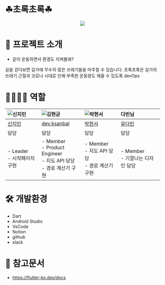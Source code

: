 ﻿# ☘초록초록☘
<p align="center"><img src="https://user-images.githubusercontent.com/86641936/152553190-f113fba4-c53a-42be-8ad9-5ebcfe84af7f.PNG"/>


# 🔎 프로젝트 소개
* 같이 운동하면서 환경도 지켜볼래?
  
길을 걷다보면 길가에 무수히 많은 쓰레기들을 마주칠 수 있습니다. 초록초록은 길가의 쓰레기 근절과 코로나 시대로 인해 부족한 운동량도 채울 수 있도록  devOps
 

# 👨‍👨‍👧‍👧 역할

|![신지민](https://user-images.githubusercontent.com/86641936/152567027-4759cf27-2a64-4159-a17e-2a7a8808248c.png)|![김현균](https://user-images.githubusercontent.com/86641936/152566954-9d4674a1-fd21-4b1b-9ef3-e3d4bd57947b.jpg)|![박현서](https://user-images.githubusercontent.com/86641936/152567037-0f33ec6a-b086-4986-807f-186786d2f0fe.jpg)|다빈님|
|:---|:---|:---|:---|
| [신지민](https://github.com/JJIMINSHIN) |[dev.ksanbal](https://github.com/Ksanbal)| [박현서](https://github.com/hyena0608)|[유다빈](https://github.com/ydb9607)|
| 담당 | 담당 | 담당 | 담당 |
|- Leader <br> - 시작페이지 구현 <br>  |- Member <br> - Product Engineer <br> - 지도 API 담당 <br> - 경로 계산기 구현|- Member <br>- 지도 API 담당 <br>- 경로 계산기 구현	|- Member <br> - 기깔나는 디자인 담당|
  
  
  

# 🛠 개발환경

  - Dart
  - Android Studio
  - VsCode
  - Notion
  - github
  - slack
 
 
# 🔗 참고문서

  - https://flutter-ko.dev/docs 

